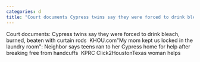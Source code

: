```yaml
---
categories: d
title: "Court documents Cypress twins say they were forced to drink bleach burned beaten with curtain rods  KHOUcom"
---
```

Court documents: Cypress twins say they were forced to drink bleach, burned, beaten with curtain rods&nbsp;&nbsp;KHOU.com"My mom kept us locked in the laundry room": Neighbor says teens ran to her Cypress home for help after breaking free from handcuffs&nbsp;&nbsp;KPRC Click2HoustonTexas woman helps